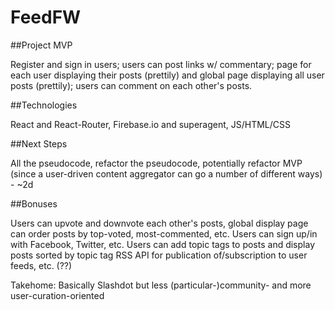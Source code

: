 # FeedFW

##Project MVP

Register and sign in users; users can post links w/ commentary;
page for each user displaying their posts (prettily) and global
page displaying all user posts (prettily); users can comment on
each other's posts.

##Technologies

React and React-Router, Firebase.io and superagent, JS/HTML/CSS

##Next Steps

All the pseudocode, refactor the pseudocode, potentially refactor
MVP (since a user-driven content aggregator can go a number of
different ways) - ~2d

##Bonuses

Users can upvote and downvote each other's posts, global display
page can order posts by top-voted, most-commented, etc.
Users can sign up/in with Facebook, Twitter, etc.
Users can add topic tags to posts and display posts sorted by
topic tag
RSS API for publication of/subscription to user feeds, etc. (??)

Takehome: Basically Slashdot but less (particular-)community-
and more user-curation-oriented
